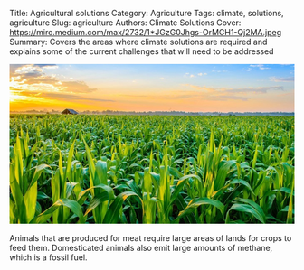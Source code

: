 Title: Agricultural solutions
Category: Agriculture
Tags: climate, solutions, agriculture
Slug: agriculture
Authors: Climate Solutions
Cover: https://miro.medium.com/max/2732/1*JGzG0Jhgs-OrMCH1-Qj2MA.jpeg
Summary: Covers the areas where climate solutions are required and explains some of the current challenges that will need to be addressed

![Climate Solutions cover image](images/agriculture.jpeg)

Animals that are produced for meat require large areas of lands for crops to feed them.
Domesticated animals also emit large amounts of methane, which is a fossil fuel.

